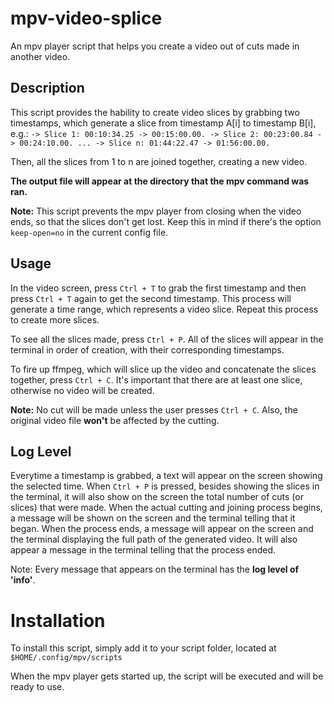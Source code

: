 # mpv-video-splice
An mpv player script that helps you create a video out of cuts made in another video.

## Description
This script provides the hability to create video slices by grabbing two
timestamps, which generate a slice from timestamp A[i] to timestamp B[i],
e.g.:
	```
	-> Slice 1: 00:10:34.25 -> 00:15:00.00.
	-> Slice 2: 00:23:00.84 -> 00:24:10.00.
	...
	-> Slice n: 01:44:22.47 -> 01:56:00.00.
	```

Then, all the slices from 1 to n are joined together, creating a new
video.

**The output file will appear at the directory that the mpv command was ran.**

**Note:** This script prevents the mpv player from closing when the video ends,
so that the slices don't get lost. Keep this in mind if there's the option
`keep-open=no` in the current config file.

## Usage
In the video screen, press `Ctrl + T` to grab the first timestamp and then
press `Ctrl + T` again to get the second timestamp. This process will generate
a time range, which represents a video slice. Repeat this process to create
more slices.

To see all the slices made, press `Ctrl + P`. All of the slices will appear
in the terminal in order of creation, with their corresponding timestamps.

To fire up ffmpeg, which will slice up the video and concatenate the slices
together, press `Ctrl + C`. It's important that there are at least one
slice, otherwise no video will be created.

**Note:** No cut will be made unless the user presses `Ctrl + C`.
Also, the original video file **won't** be affected by the cutting.

## Log Level
Everytime a timestamp is grabbed, a text will appear on the screen showing
the selected time.
When `Ctrl + P` is pressed, besides showing the slices in the terminal, 
it will also show on the screen the total number of cuts (or slices)
that were made.
When the actual cutting and joining process begins, a message will be shown
on the screen and the terminal telling that it began. When the process ends,
a message will appear on the screen and the terminal displaying the full path
of the generated video. It will also appear a message in the terminal telling
that the process ended.

Note: Every message that appears on the terminal has the **log level of 'info'**.


# Installation

To install this script, simply add it to your script folder, located at
`$HOME/.config/mpv/scripts`

When the mpv player gets started up, the script will be executed and will be ready to use.
